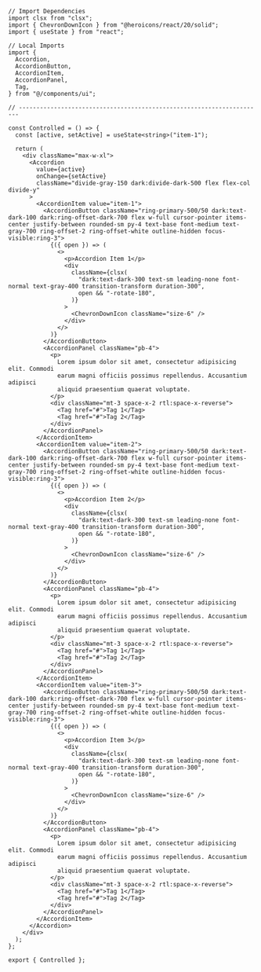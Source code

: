 ﻿```tsx
// Import Dependencies
import clsx from "clsx";
import { ChevronDownIcon } from "@heroicons/react/20/solid";
import { useState } from "react";

// Local Imports
import {
  Accordion,
  AccordionButton,
  AccordionItem,
  AccordionPanel,
  Tag,
} from "@/components/ui";

// ----------------------------------------------------------------------

const Controlled = () => {
  const [active, setActive] = useState<string>("item-1");

  return (
    <div className="max-w-xl">
      <Accordion
        value={active}
        onChange={setActive}
        className="divide-gray-150 dark:divide-dark-500 flex flex-col divide-y"
      >
        <AccordionItem value="item-1">
          <AccordionButton className="ring-primary-500/50 dark:text-dark-100 dark:ring-offset-dark-700 flex w-full cursor-pointer items-center justify-between rounded-sm py-4 text-base font-medium text-gray-700 ring-offset-2 ring-offset-white outline-hidden focus-visible:ring-3">
            {({ open }) => (
              <>
                <p>Accordion Item 1</p>
                <div
                  className={clsx(
                    "dark:text-dark-300 text-sm leading-none font-normal text-gray-400 transition-transform duration-300",
                    open && "-rotate-180",
                  )}
                >
                  <ChevronDownIcon className="size-6" />
                </div>
              </>
            )}
          </AccordionButton>
          <AccordionPanel className="pb-4">
            <p>
              Lorem ipsum dolor sit amet, consectetur adipisicing elit. Commodi
              earum magni officiis possimus repellendus. Accusantium adipisci
              aliquid praesentium quaerat voluptate.
            </p>
            <div className="mt-3 space-x-2 rtl:space-x-reverse">
              <Tag href="#">Tag 1</Tag>
              <Tag href="#">Tag 2</Tag>
            </div>
          </AccordionPanel>
        </AccordionItem>
        <AccordionItem value="item-2">
          <AccordionButton className="ring-primary-500/50 dark:text-dark-100 dark:ring-offset-dark-700 flex w-full cursor-pointer items-center justify-between rounded-sm py-4 text-base font-medium text-gray-700 ring-offset-2 ring-offset-white outline-hidden focus-visible:ring-3">
            {({ open }) => (
              <>
                <p>Accordion Item 2</p>
                <div
                  className={clsx(
                    "dark:text-dark-300 text-sm leading-none font-normal text-gray-400 transition-transform duration-300",
                    open && "-rotate-180",
                  )}
                >
                  <ChevronDownIcon className="size-6" />
                </div>
              </>
            )}
          </AccordionButton>
          <AccordionPanel className="pb-4">
            <p>
              Lorem ipsum dolor sit amet, consectetur adipisicing elit. Commodi
              earum magni officiis possimus repellendus. Accusantium adipisci
              aliquid praesentium quaerat voluptate.
            </p>
            <div className="mt-3 space-x-2 rtl:space-x-reverse">
              <Tag href="#">Tag 1</Tag>
              <Tag href="#">Tag 2</Tag>
            </div>
          </AccordionPanel>
        </AccordionItem>
        <AccordionItem value="item-3">
          <AccordionButton className="ring-primary-500/50 dark:text-dark-100 dark:ring-offset-dark-700 flex w-full cursor-pointer items-center justify-between rounded-sm py-4 text-base font-medium text-gray-700 ring-offset-2 ring-offset-white outline-hidden focus-visible:ring-3">
            {({ open }) => (
              <>
                <p>Accordion Item 3</p>
                <div
                  className={clsx(
                    "dark:text-dark-300 text-sm leading-none font-normal text-gray-400 transition-transform duration-300",
                    open && "-rotate-180",
                  )}
                >
                  <ChevronDownIcon className="size-6" />
                </div>
              </>
            )}
          </AccordionButton>
          <AccordionPanel className="pb-4">
            <p>
              Lorem ipsum dolor sit amet, consectetur adipisicing elit. Commodi
              earum magni officiis possimus repellendus. Accusantium adipisci
              aliquid praesentium quaerat voluptate.
            </p>
            <div className="mt-3 space-x-2 rtl:space-x-reverse">
              <Tag href="#">Tag 1</Tag>
              <Tag href="#">Tag 2</Tag>
            </div>
          </AccordionPanel>
        </AccordionItem>
      </Accordion>
    </div>
  );
};

export { Controlled };

```

